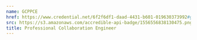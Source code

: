 ```yaml
---
name: GCPPCE
href: https://www.credential.net/6f2f6df1-daad-4431-b601-019630373992#gs.fdk5h0
src: https://s3.amazonaws.com/accredible-api-badge/1556556838130475.png
title: Professional Collaboration Engineer
---
```

